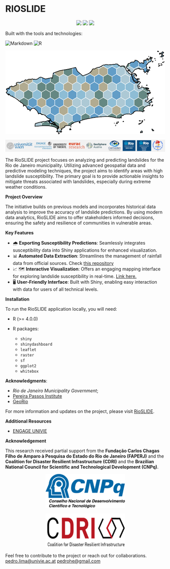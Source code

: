 # RIOSLIDE

<p align="center">
  <img src="https://img.shields.io/github/last-commit/munizlimap15/PROSLIDE_RIO?color=blue&label=last%20commit" />
  <img src="https://img.shields.io/github/languages/top/munizlimap15/PROSLIDE_RIO?logo=r" />
  <img src="https://img.shields.io/github/languages/count/munizlimap15/PROSLIDE_RIO" />
</p>

Built with the tools and technologies:

![Markdown](https://img.shields.io/badge/Markdown-000000?logo=markdown&logoColor=white)
![R](https://img.shields.io/badge/R-276DC3?logo=r&logoColor=white)




<p align="center">
  <img
    src="/Shinny_app_RioSlide/www/myplot.png"
    width="516"  
    height="264s">
</p>

<p align="center">
  <img
    src="/Shinny_app_RioSlide/www/Proj_partners.jpg">
</p>


The RioSLIDE project focuses on analyzing and predicting landslides for the Rio de Janeiro municipality. Utilizing advanced geospatial data and predictive modeling techniques, the project aims to identify areas with high landslide susceptibility. The primary goal is to provide actionable insights to mitigate threats associated with landslides, especially during extreme weather conditions.

**Project Overview**

The initiative builds on previous models and incorporates historical data analysis to improve the accuracy of landslide predictions. By using modern data analytics, RioSLIDE aims to offer stakeholders informed decisions, ensuring the safety and resilience of communities in vulnerable areas.

**Key Features**

- 🌧️ **Exporting Susceptibility Predictions**: Seamlessly integrates susceptibility data into Shiny applications for enhanced visualization.  
- 📊 **Automated Data Extraction**: Streamlines the management of rainfall data from official sources. Check [this repository](https://github.com/munizlimap15/PluvioDataRio) 
- 📈 🗺️ **Interactive Visualization**: Offers an engaging mapping interface for exploring landslide susceptibility in real-time.  [Link here.](https://pedrohe.shinyapps.io/RioSlide_rain/) 
- 🖥️ **User-Friendly Interface**: Built with Shiny, enabling easy interaction with data for users of all technical levels.  

**Installation**

To run the RioSLIDE application locally, you will need:

* R (>= 4.0.0)
* R packages:

  * `shiny`
  * `shinydashboard`
  * `leaflet`
  * `raster`
  * `sf`
  * `ggplot2`
  * `whitebox`

<!--**License**

This project is licensed under the MIT License. See the [LICENSE](./LICENSE) file for details.

**Citation**:

Lima P, et al. (2023): RioSLIDE.-->

**Acknowledgments**:

* *Rio de Janeiro Municipality Government*;
* [Pereira Passos Institute](https://www.rio.rj.gov.br/web/ipp/who-we-are)
* [GeoRio](https://www.rio.rj.gov.br/web/georio/quem-somos)

For more information and updates on the project, please visit [RioSLIDE](https://pedrohe.shinyapps.io/Shinny_app_RioSlide/).

**Additional Resources**

* [ENGAGE UNIVIE](https://geographie.univie.ac.at/arbeitsgruppen/engage-geomorphologische-systeme-und-risikoforschung/)

**Acknowledgement**

This research received partial support from the **Fundação Carlos Chagas Filho de Amparo à Pesquisa do Estado do Rio de Janeiro (FAPERJ)** and the **Coalition for Disaster Resilient Infrastructure (CDRI)** and the **Brazilian National Council for Scientific and Technological Development (CNPq)**. 

<p align="center">
  <img
    src="/Shinny_app_RioSlide/www/CNPq.png"
    width="250"  
    height="107">
</p>

<p align="center">
  <img
    src="/Shinny_app_RioSlide/www/logoCDRI.png"
    width="250"  
    height="107">
</p>



Feel free to contribute to the project or reach out for collaborations. 
[pedro.lima@univie.ac.at](mailto:pedro.lima@univie.ac.at)
[pedrohe@gmail.com](mailto:pedrohe@gmail.com)
